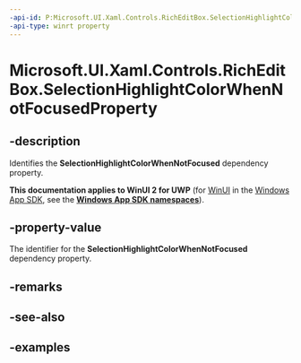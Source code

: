 ```yaml
---
-api-id: P:Microsoft.UI.Xaml.Controls.RichEditBox.SelectionHighlightColorWhenNotFocusedProperty
-api-type: winrt property
---
```


<!-- Property syntax.
public DependencyProperty SelectionHighlightColorWhenNotFocusedProperty { get; }
-->

# Microsoft.UI.Xaml.Controls.RichEditBox.SelectionHighlightColorWhenNotFocusedProperty

## -description
Identifies the **SelectionHighlightColorWhenNotFocused** dependency property.

**This documentation applies to WinUI 2 for UWP** (for [WinUI](/windows/apps/winui/winui3/) in the [Windows App SDK](/windows/apps/windows-app-sdk/), see the **[Windows App SDK namespaces](/windows/windows-app-sdk/api/winrt/)**).

## -property-value
The identifier for the **SelectionHighlightColorWhenNotFocused** dependency property.

## -remarks

## -see-also

## -examples

